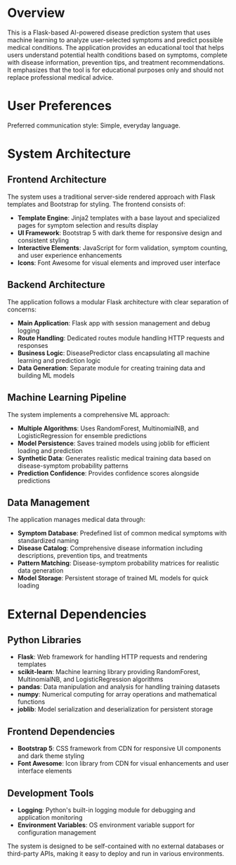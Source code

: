 # Overview

This is a Flask-based AI-powered disease prediction system that uses machine learning to analyze user-selected symptoms and predict possible medical conditions. The application provides an educational tool that helps users understand potential health conditions based on symptoms, complete with disease information, prevention tips, and treatment recommendations. It emphasizes that the tool is for educational purposes only and should not replace professional medical advice.

# User Preferences

Preferred communication style: Simple, everyday language.

# System Architecture

## Frontend Architecture
The system uses a traditional server-side rendered approach with Flask templates and Bootstrap for styling. The frontend consists of:

- **Template Engine**: Jinja2 templates with a base layout and specialized pages for symptom selection and results display
- **UI Framework**: Bootstrap 5 with dark theme for responsive design and consistent styling
- **Interactive Elements**: JavaScript for form validation, symptom counting, and user experience enhancements
- **Icons**: Font Awesome for visual elements and improved user interface

## Backend Architecture
The application follows a modular Flask architecture with clear separation of concerns:

- **Main Application**: Flask app with session management and debug logging
- **Route Handling**: Dedicated routes module handling HTTP requests and responses
- **Business Logic**: DiseasePredictor class encapsulating all machine learning and prediction logic
- **Data Generation**: Separate module for creating training data and building ML models

## Machine Learning Pipeline
The system implements a comprehensive ML approach:

- **Multiple Algorithms**: Uses RandomForest, MultinomialNB, and LogisticRegression for ensemble predictions
- **Model Persistence**: Saves trained models using joblib for efficient loading and prediction
- **Synthetic Data**: Generates realistic medical training data based on disease-symptom probability patterns
- **Prediction Confidence**: Provides confidence scores alongside predictions

## Data Management
The application manages medical data through:

- **Symptom Database**: Predefined list of common medical symptoms with standardized naming
- **Disease Catalog**: Comprehensive disease information including descriptions, prevention tips, and treatments
- **Pattern Matching**: Disease-symptom probability matrices for realistic data generation
- **Model Storage**: Persistent storage of trained ML models for quick loading

# External Dependencies

## Python Libraries
- **Flask**: Web framework for handling HTTP requests and rendering templates
- **scikit-learn**: Machine learning library providing RandomForest, MultinomialNB, and LogisticRegression algorithms
- **pandas**: Data manipulation and analysis for handling training datasets
- **numpy**: Numerical computing for array operations and mathematical functions
- **joblib**: Model serialization and deserialization for persistent storage

## Frontend Dependencies
- **Bootstrap 5**: CSS framework from CDN for responsive UI components and dark theme styling
- **Font Awesome**: Icon library from CDN for visual enhancements and user interface elements

## Development Tools
- **Logging**: Python's built-in logging module for debugging and application monitoring
- **Environment Variables**: OS environment variable support for configuration management

The system is designed to be self-contained with no external databases or third-party APIs, making it easy to deploy and run in various environments.